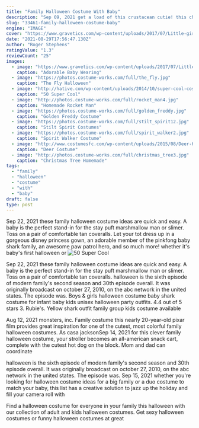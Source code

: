 ```yaml
---
title: "Family Halloween Costume With Baby"
description: "Sep 09, 2021 get a load of this crustacean cutie! this chef and lobster combo is the ultimate family costume to cook up some seriously cute halloween photos. Just hook this costume over"
slug: "33461-family-halloween-costume-baby"
engine: "IMAGE"
cover: "https://www.gravetics.com/wp-content/uploads/2017/07/Little-girls-Halloween-costumes-Lucy-Ethel.jpg"
date: "2021-08-29T17:56:47.130Z"
author: "Roger Stephens"
ratingValue: "1.3"
reviewCount: "25"
images:
  - image: "https://www.gravetics.com/wp-content/uploads/2017/07/Little-girls-Halloween-costumes-Lucy-Ethel.jpg"
    caption: "Adorable Baby Wearing"
  - image: "https://photos.costume-works.com/full/the_fly.jpg"
    caption: "The Fly Halloween"
  - image: "http://hative.com/wp-content/uploads/2014/10/super-cool-costume-ideas/30-batwoman-costume.jpg"
    caption: "50 Super Cool"
  - image: "http://photos.costume-works.com/full/rocket_man4.jpg"
    caption: "Homemade Rocket Man"
  - image: "https://photos.costume-works.com/full/golden_freddy.jpg"
    caption: "Golden Freddy Costume"
  - image: "https://photos.costume-works.com/full/stilt_spirit12.jpg"
    caption: "Stilt Spirit Costumes"
  - image: "https://photos.costume-works.com/full/spirit_walker2.jpg"
    caption: "Spirit Walker Costume"
  - image: "http://www.costumesfc.com/wp-content/uploads/2015/08/Deer-Halloween-Costume.jpg"
    caption: "Deer Costume"
  - image: "http://photos.costume-works.com/full/christmas_tree3.jpg"
    caption: "Christmas Tree Homemade"
tags:
  - "family"
  - "halloween"
  - "costume"
  - "with"
  - "baby"
draft: false
type: post
---
```


Sep 22, 2021 these family halloween costume ideas are quick and easy.  A baby is the perfect stand-in for the stay puft marshmallow man or slimer. Toss on a pair of comfortable tan coveralls. Let your tot dress up in a gorgeous disney princess gown, an adorable member of the pinkfong baby shark family, an awesome paw patrol hero, and so much more! whether it's baby's first halloween or
![50 Super Cool](http://hative.com/wp-content/uploads/2014/10/super-cool-costume-ideas/30-batwoman-costume.jpg "50 Super Cool")

Sep 22, 2021 these family halloween costume ideas are quick and easy.  A baby is the perfect stand-in for the stay puft marshmallow man or slimer. Toss on a pair of comfortable tan coveralls. halloween is the sixth episode of modern family&#39;s second season and 30th episode overall. It was originally broadcast on october 27, 2010, on the abc network in the united states. The episode was. Boys &amp; girls halloween costume baby shark costume for infant baby kids unisex halloween party outfits. 4.4 out of 5 stars 3. Rubie&#39;s.  Yellow shark outfit family group kids costume available
<!--inArticleAds-->

<!--galleryOne-->

Aug 12, 2021 monsters, inc. Family costume this nearly 20-year-old pixar film provides great inspiration for one of the cutest, most colorful family halloween costumes. As casa jacksonSep 14, 2021 for this clever family halloween costume, your stroller becomes an all-american snack cart, complete with the cutest hot dog on the block. Mom and dad can coordinate
<!--inArticleAds-->

<!--galleryTwo-->

halloween is the sixth episode of modern family's second season and 30th episode overall. It was originally broadcast on october 27, 2010, on the abc network in the united states. The episode was. Sep 15, 2021 whether you're looking for halloween costume ideas for a big family or a duo costume to match your baby, this list has a creative solution to jazz up the holiday and fill your camera roll with
<!--galleryThree-->

Find a halloween costume for everyone in your family this halloween with our collection of adult and kids halloween costumes. Get sexy halloween costumes or funny halloween costumes at great